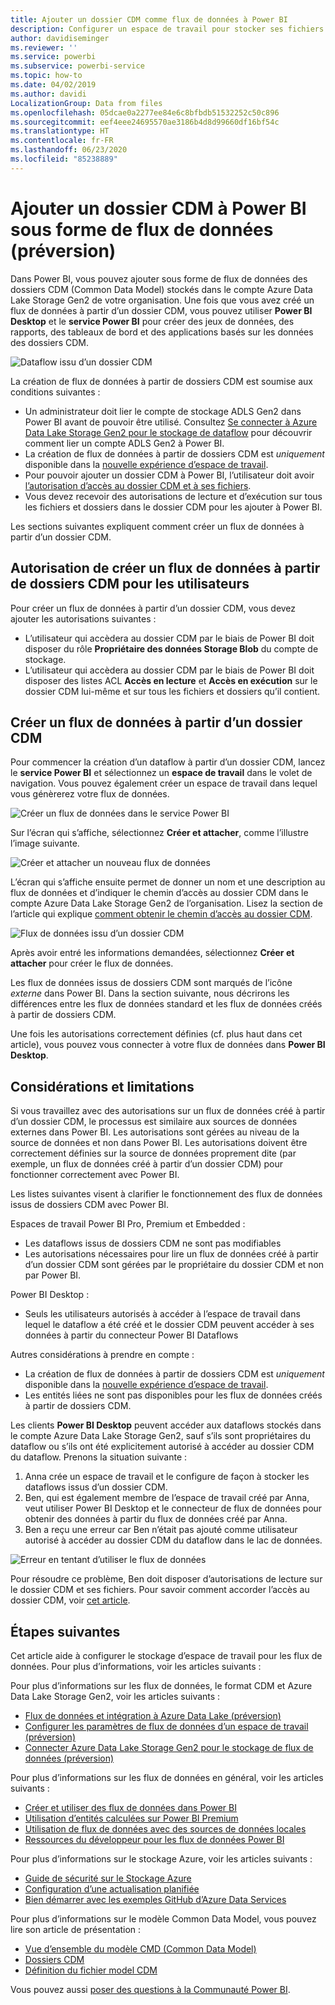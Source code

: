 ```yaml
---
title: Ajouter un dossier CDM comme flux de données à Power BI
description: Configurer un espace de travail pour stocker ses fichiers de données et de définition de dataflow dans Azure Data Lake Storage Gen2
author: davidiseminger
ms.reviewer: ''
ms.service: powerbi
ms.subservice: powerbi-service
ms.topic: how-to
ms.date: 04/02/2019
ms.author: davidi
LocalizationGroup: Data from files
ms.openlocfilehash: 05dcae0a2277ee84e6c8bfbdb51532252c50c896
ms.sourcegitcommit: eef4eee24695570ae3186b4d8d99660df16bf54c
ms.translationtype: HT
ms.contentlocale: fr-FR
ms.lasthandoff: 06/23/2020
ms.locfileid: "85238889"
---
```

# <a name="add-a-cdm-folder-to-power-bi-as-a-dataflow-preview"></a>Ajouter un dossier CDM à Power BI sous forme de flux de données (préversion)

Dans Power BI, vous pouvez ajouter sous forme de flux de données des dossiers CDM (Common Data Model) stockés dans le compte Azure Data Lake Storage Gen2 de votre organisation. Une fois que vous avez créé un flux de données à partir d’un dossier CDM, vous pouvez utiliser **Power BI Desktop** et le **service Power BI** pour créer des jeux de données, des rapports, des tableaux de bord et des applications basés sur les données des dossiers CDM.

![Dataflow issu d’un dossier CDM](media/service-dataflows-add-cdm-folder/dataflow-from-cdm-folder_01.jpg)

La création de flux de données à partir de dossiers CDM est soumise aux conditions suivantes :

* Un administrateur doit lier le compte de stockage ADLS Gen2 dans Power BI avant de pouvoir être utilisé. Consultez [Se connecter à Azure Data Lake Storage Gen2 pour le stockage de dataflow](service-dataflows-connect-azure-data-lake-storage-gen2.md) pour découvrir comment lier un compte ADLS Gen2 à Power BI.
* La création de flux de données à partir de dossiers CDM est *uniquement* disponible dans la [nouvelle expérience d’espace de travail](../collaborate-share/service-create-the-new-workspaces.md). 
* Pour pouvoir ajouter un dossier CDM à Power BI, l’utilisateur doit avoir [l’autorisation d’accès au dossier CDM et à ses fichiers](https://go.microsoft.com/fwlink/?linkid=2029121).
* Vous devez recevoir des autorisations de lecture et d’exécution sur tous les fichiers et dossiers dans le dossier CDM pour les ajouter à Power BI.

Les sections suivantes expliquent comment créer un flux de données à partir d’un dossier CDM.

## <a name="authorizing-users-for-cdm-folders-to-create-a-dataflow"></a>Autorisation de créer un flux de données à partir de dossiers CDM pour les utilisateurs

Pour créer un flux de données à partir d’un dossier CDM, vous devez ajouter les autorisations suivantes :
* L’utilisateur qui accèdera au dossier CDM par le biais de Power BI doit disposer du rôle **Propriétaire des données Storage Blob** du compte de stockage.
* L’utilisateur qui accèdera au dossier CDM par le biais de Power BI doit disposer des listes ACL **Accès en lecture** et **Accès en exécution** sur le dossier CDM lui-même et sur tous les fichiers et dossiers qu’il contient. 

## <a name="create-a-dataflow-from-a-cdm-folder"></a>Créer un flux de données à partir d’un dossier CDM

Pour commencer la création d’un dataflow à partir d’un dossier CDM, lancez le **service Power BI** et sélectionnez un **espace de travail** dans le volet de navigation. Vous pouvez également créer un espace de travail dans lequel vous génèrerez votre flux de données.

![Créer un flux de données dans le service Power BI](media/service-dataflows-add-cdm-folder/dataflow-from-cdm-folder_02.jpg)

Sur l’écran qui s’affiche, sélectionnez **Créer et attacher**, comme l’illustre l’image suivante.

![Créer et attacher un nouveau flux de données](media/service-dataflows-add-cdm-folder/dataflow-from-cdm-folder_03.jpg)

L’écran qui s’affiche ensuite permet de donner un nom et une description au flux de données et d’indiquer le chemin d’accès au dossier CDM dans le compte Azure Data Lake Storage Gen2 de l’organisation. Lisez la section de l’article qui explique [comment obtenir le chemin d’accès au dossier CDM](service-dataflows-configure-workspace-storage-settings.md#get-the-uri-of-stored-dataflow-files). 

![Flux de données issu d’un dossier CDM](media/service-dataflows-add-cdm-folder/dataflow-from-cdm-folder_01.jpg)

Après avoir entré les informations demandées, sélectionnez **Créer et attacher** pour créer le flux de données.

Les flux de données issus de dossiers CDM sont marqués de l’icône *externe* dans Power BI. Dans la section suivante, nous décrirons les différences entre les flux de données standard et les flux de données créés à partir de dossiers CDM.

Une fois les autorisations correctement définies (cf. plus haut dans cet article), vous pouvez vous connecter à votre flux de données dans **Power BI Desktop**.


## <a name="considerations-and-limitations"></a>Considérations et limitations

Si vous travaillez avec des autorisations sur un flux de données créé à partir d’un dossier CDM, le processus est similaire aux sources de données externes dans Power BI. Les autorisations sont gérées au niveau de la source de données et non dans Power BI. Les autorisations doivent être correctement définies sur la source de données proprement dite (par exemple, un flux de données créé à partir d’un dossier CDM) pour fonctionner correctement avec Power BI.

Les listes suivantes visent à clarifier le fonctionnement des flux de données issus de dossiers CDM avec Power BI.

Espaces de travail Power BI Pro, Premium et Embedded :
* Les dataflows issus de dossiers CDM ne sont pas modifiables
* Les autorisations nécessaires pour lire un flux de données créé à partir d’un dossier CDM sont gérées par le propriétaire du dossier CDM et non par Power BI.

Power BI Desktop :
* Seuls les utilisateurs autorisés à accéder à l’espace de travail dans lequel le dataflow a été créé et le dossier CDM peuvent accéder à ses données à partir du connecteur Power BI Dataflows


Autres considérations à prendre en compte :

* La création de flux de données à partir de dossiers CDM est *uniquement* disponible dans la [nouvelle expérience d’espace de travail](../collaborate-share/service-create-the-new-workspaces.md).
* Les entités liées ne sont pas disponibles pour les flux de données créés à partir de dossiers CDM.


Les clients **Power BI Desktop** peuvent accéder aux dataflows stockés dans le compte Azure Data Lake Storage Gen2, sauf s’ils sont propriétaires du dataflow ou s’ils ont été explicitement autorisé à accéder au dossier CDM du dataflow. Prenons la situation suivante :

1.    Anna crée un espace de travail et le configure de façon à stocker les dataflows issus d’un dossier CDM.
2.    Ben, qui est également membre de l’espace de travail créé par Anna, veut utiliser Power BI Desktop et le connecteur de flux de données pour obtenir des données à partir du flux de données créé par Anna.
3.    Ben a reçu une erreur car Ben n’était pas ajouté comme utilisateur autorisé à accéder au dossier CDM du dataflow dans le lac de données.

  ![Erreur en tentant d’utiliser le flux de données](media/service-dataflows-configure-workspace-storage-settings/dataflow-storage-settings_08.jpg)

Pour résoudre ce problème, Ben doit disposer d’autorisations de lecture sur le dossier CDM et ses fichiers. Pour savoir comment accorder l’accès au dossier CDM, voir [cet article](https://go.microsoft.com/fwlink/?linkid=2029121).


## <a name="next-steps"></a>Étapes suivantes

Cet article aide à configurer le stockage d’espace de travail pour les flux de données. Pour plus d’informations, voir les articles suivants :

Pour plus d’informations sur les flux de données, le format CDM et Azure Data Lake Storage Gen2, voir les articles suivants :

* [Flux de données et intégration à Azure Data Lake (préversion)](service-dataflows-azure-data-lake-integration.md)
* [Configurer les paramètres de flux de données d’un espace de travail (préversion)](service-dataflows-configure-workspace-storage-settings.md)
* [Connecter Azure Data Lake Storage Gen2 pour le stockage de flux de données (préversion)](service-dataflows-connect-azure-data-lake-storage-gen2.md)

Pour plus d’informations sur les flux de données en général, voir les articles suivants :

* [Créer et utiliser des flux de données dans Power BI](service-dataflows-create-use.md)
* [Utilisation d’entités calculées sur Power BI Premium](service-dataflows-computed-entities-premium.md)
* [Utilisation de flux de données avec des sources de données locales](service-dataflows-on-premises-gateways.md)
* [Ressources du développeur pour les flux de données Power BI](service-dataflows-developer-resources.md)

Pour plus d’informations sur le stockage Azure, voir les articles suivants :
* [Guide de sécurité sur le Stockage Azure](https://docs.microsoft.com/azure/storage/common/storage-security-guide)
* [Configuration d’une actualisation planifiée](../connect-data/refresh-scheduled-refresh.md)
* [Bien démarrer avec les exemples GitHub d’Azure Data Services](https://aka.ms/cdmadstutorial)

Pour plus d’informations sur le modèle Common Data Model, vous pouvez lire son article de présentation :
* [Vue d’ensemble du modèle CMD (Common Data Model) ](https://docs.microsoft.com/powerapps/common-data-model/overview)
* [Dossiers CDM](https://go.microsoft.com/fwlink/?linkid=2045304)
* [Définition du fichier model CDM](https://go.microsoft.com/fwlink/?linkid=2045521)

Vous pouvez aussi [poser des questions à la Communauté Power BI](https://community.powerbi.com/).
